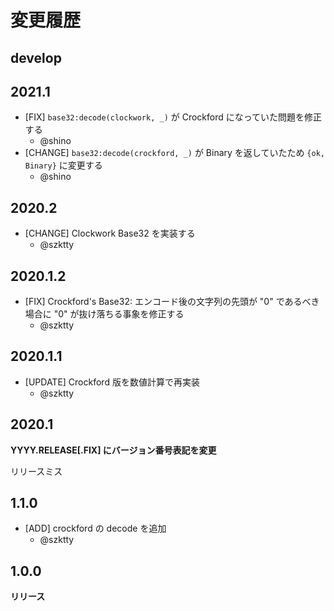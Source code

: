 # 変更履歴

## develop

## 2021.1

- [FIX] `base32:decode(clockwork, _)` が Crockford になっていた問題を修正する
    - @shino
- [CHANGE] `base32:decode(crockford, _)` が Binary を返していたため `{ok, Binary}` に変更する
    - @shino

## 2020.2

- [CHANGE] Clockwork Base32 を実装する
    - @szktty

## 2020.1.2

- [FIX] Crockford's Base32: エンコード後の文字列の先頭が "0" であるべき場合に "0" が抜け落ちる事象を修正する
    - @szktty

## 2020.1.1

- [UPDATE] Crockford 版を数値計算で再実装
    - @szktty

## 2020.1

**YYYY.RELEASE[.FIX] にバージョン番号表記を変更**

リリースミス

## 1.1.0

- [ADD] crockford の decode を追加
    - @szktty

## 1.0.0

**リリース**
